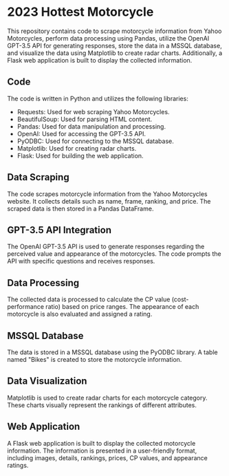 # 2023 Hottest Motorcycle

This repository contains code to scrape motorcycle information from Yahoo Motorcycles, perform data processing using Pandas, utilize the OpenAI GPT-3.5 API for generating responses, store the data in a MSSQL database, and visualize the data using Matplotlib to create radar charts. Additionally, a Flask web application is built to display the collected information.

## Code

The code is written in Python and utilizes the following libraries:

- Requests: Used for web scraping Yahoo Motorcycles.
- BeautifulSoup: Used for parsing HTML content.
- Pandas: Used for data manipulation and processing.
- OpenAI: Used for accessing the GPT-3.5 API.
- PyODBC: Used for connecting to the MSSQL database.
- Matplotlib: Used for creating radar charts.
- Flask: Used for building the web application.

## Data Scraping

The code scrapes motorcycle information from the Yahoo Motorcycles website. It collects details such as name, frame, ranking, and price. The scraped data is then stored in a Pandas DataFrame.

## GPT-3.5 API Integration

The OpenAI GPT-3.5 API is used to generate responses regarding the perceived value and appearance of the motorcycles. The code prompts the API with specific questions and receives responses.

## Data Processing

The collected data is processed to calculate the CP value (cost-performance ratio) based on price ranges. The appearance of each motorcycle is also evaluated and assigned a rating.

## MSSQL Database

The data is stored in a MSSQL database using the PyODBC library. A table named "Bikes" is created to store the motorcycle information.

## Data Visualization

Matplotlib is used to create radar charts for each motorcycle category. These charts visually represent the rankings of different attributes.

## Web Application

A Flask web application is built to display the collected motorcycle information. The information is presented in a user-friendly format, including images, details, rankings, prices, CP values, and appearance ratings.



